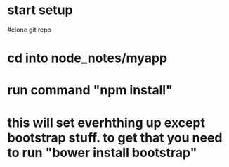 # start setup
#clone git repo
# cd into node_notes/myapp
# run command "npm install"
# this will set everhthing up except bootstrap stuff. to get that you need to run "bower install bootstrap"
